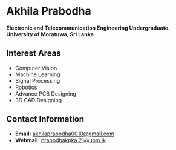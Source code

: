 # Akhila Prabodha

**Electronic and Telecommunication Engineering Undergraduate.**  
**University of Moratuwa, Sri Lanka**

## Interest Areas
- Computer Vision
- Machine Learning
- Signal Processing
- Robotics
- Advance PCB Designing
- 3D CAD Designing

## Contact Information
- **Email:** akhilaprabodha0010@gmail.com
- **Webmail:** prabodhakpka.21@uom.lk
